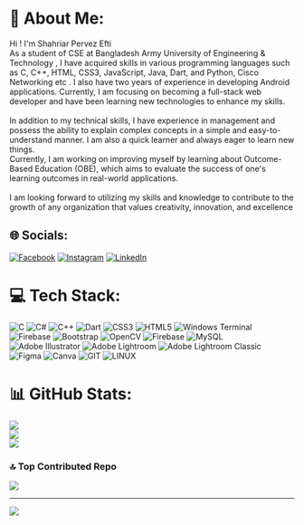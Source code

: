 # 💫 About Me:
Hi ! I'm Shahriar Pervez Efti<br>As a student of CSE at Bangladesh Army University of Engineering & Technology , I have acquired skills in various programming languages such as C, C++, HTML, CSS3, JavaScript, Java, Dart, and Python, Cisco Networking etc . I also have two years of experience in developing Android applications. Currently, I am focusing on becoming a full-stack web developer and have been learning new technologies to enhance my skills.<br><br>In addition to my technical skills, I have experience in management and possess the ability to explain complex concepts in a simple and easy-to-understand manner. I am also a quick learner and always eager to learn new things.<br>Currently, I am working on improving myself by learning about Outcome-Based Education (OBE), which aims to evaluate the success of one's learning outcomes in real-world applications.<br><br>I am looking forward to utilizing my skills and knowledge to contribute to the growth of any organization that values creativity, innovation, and excellence


## 🌐 Socials:
[![Facebook](https://img.shields.io/badge/Facebook-%231877F2.svg?logo=Facebook&logoColor=white)](https://facebook.com/https://www.facebook.com/shahriar1019?mibextid=ZbWKwL) [![Instagram](https://img.shields.io/badge/Instagram-%23E4405F.svg?logo=Instagram&logoColor=white)](https://instagram.com/https://instagram.com/it.z_shah.riar05?utm_source=qr&igshid=MzNlNGNkZWQ4Mg==) [![LinkedIn](https://img.shields.io/badge/LinkedIn-%230077B5.svg?logo=linkedin&logoColor=white)](https://linkedin.com/in/https://www.linkedin.com/in/shahriar-efti-078281235?utm_source=share&utm_campaign=share_via&utm_content=profile&utm_medium=android_app) 

# 💻 Tech Stack:
![C](https://img.shields.io/badge/c-%2300599C.svg?style=flat-square&logo=c&logoColor=white) ![C#](https://img.shields.io/badge/c%23-%23239120.svg?style=flat-square&logo=c-sharp&logoColor=white) ![C++](https://img.shields.io/badge/c++-%2300599C.svg?style=flat-square&logo=c%2B%2B&logoColor=white) ![Dart](https://img.shields.io/badge/dart-%230175C2.svg?style=flat-square&logo=dart&logoColor=white) ![CSS3](https://img.shields.io/badge/css3-%231572B6.svg?style=flat-square&logo=css3&logoColor=white) ![HTML5](https://img.shields.io/badge/html5-%23E34F26.svg?style=flat-square&logo=html5&logoColor=white) ![Windows Terminal](https://img.shields.io/badge/Windows%20Terminal-%234D4D4D.svg?style=flat-square&logo=windows-terminal&logoColor=white) ![Firebase](https://img.shields.io/badge/firebase-%23039BE5.svg?style=flat-square&logo=firebase) ![Bootstrap](https://img.shields.io/badge/bootstrap-%238511FA.svg?style=flat-square&logo=bootstrap&logoColor=white) ![OpenCV](https://img.shields.io/badge/opencv-%23white.svg?style=flat-square&logo=opencv&logoColor=white) ![Firebase](https://img.shields.io/badge/Firebase-039BE5?style=flat-square&logo=Firebase&logoColor=white) ![MySQL](https://img.shields.io/badge/mysql-%2300000f.svg?style=flat-square&logo=mysql&logoColor=white) ![Adobe Illustrator](https://img.shields.io/badge/adobe%20illustrator-%23FF9A00.svg?style=flat-square&logo=adobe%20illustrator&logoColor=white) ![Adobe Lightroom](https://img.shields.io/badge/Adobe%20Lightroom-31A8FF.svg?style=flat-square&logo=Adobe%20Lightroom&logoColor=white) ![Adobe Lightroom Classic](https://img.shields.io/badge/Adobe%20Lightroom%20Classic-31A8FF.svg?style=flat-square&logo=Adobe%20Lightroom%20Classic&logoColor=white) ![Figma](https://img.shields.io/badge/figma-%23F24E1E.svg?style=flat-square&logo=figma&logoColor=white) ![Canva](https://img.shields.io/badge/Canva-%2300C4CC.svg?style=flat-square&logo=Canva&logoColor=white) ![GIT](https://img.shields.io/badge/Git-fc6d26?style=flat-square&logo=git&logoColor=white) ![LINUX](https://img.shields.io/badge/Linux-FCC624?style=flat-square&logo=linux&logoColor=black)
# 📊 GitHub Stats:
![](https://github-readme-stats.vercel.app/api?username=shahriarEfti&theme=dark&hide_border=false&include_all_commits=false&count_private=false)<br/>
![](https://github-readme-streak-stats.herokuapp.com/?user=shahriarEfti&theme=dark&hide_border=false)<br/>
![](https://github-readme-stats.vercel.app/api/top-langs/?username=shahriarEfti&theme=dark&hide_border=false&include_all_commits=false&count_private=false&layout=compact)

### 🔝 Top Contributed Repo
![](https://github-contributor-stats.vercel.app/api?username=shahriarEfti&limit=5&theme=dark&combine_all_yearly_contributions=true)

---
[![](https://visitcount.itsvg.in/api?id=shahriarEfti&icon=4&color=4)](https://visitcount.itsvg.in)

<!-- Proudly created with GPRM ( https://gprm.itsvg.in ) -->
